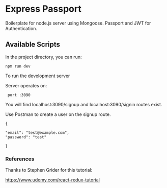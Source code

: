 # Express Passport

Boilerplate for node.js server using Mongoose. Passport and JWT for Authentication.

## Available Scripts

In the project directory, you can run:

```
npm run dev
```

To run the development server

Server operates on:

```
 port :3090
```

You will find localhost:3090/signup and localhost:3090/signin routes exist.

Use Postman to create a user on the signup route.

```
{

"email": "test@example.com",
"password": "test"

}
```

### References

Thanks to Stephen Grider for this tutorial:

https://www.udemy.com/react-redux-tutorial
